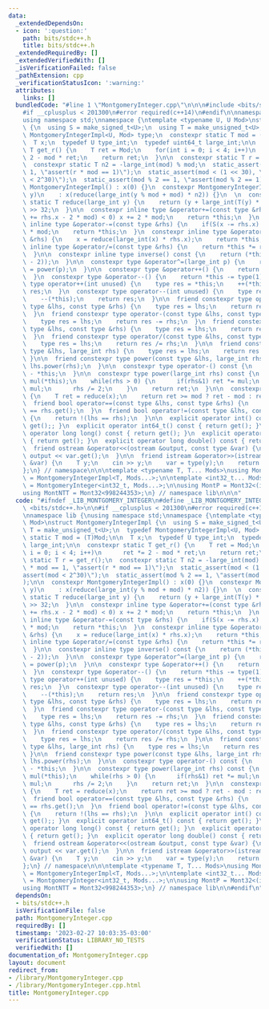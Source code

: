```yaml
---
data:
  _extendedDependsOn:
  - icon: ':question:'
    path: bits/stdc++.h
    title: bits/stdc++.h
  _extendedRequiredBy: []
  _extendedVerifiedWith: []
  _isVerificationFailed: false
  _pathExtension: cpp
  _verificationStatusIcon: ':warning:'
  attributes:
    links: []
  bundledCode: "#line 1 \"MontgomeryInteger.cpp\"\n\n\n#include <bits/stdc++.h>\n\n\
    #if __cplusplus < 201300\n#error required(c++14)\n#endif\n\nnamespace lib {\n\
    using namespace std;\nnamespace {\ntemplate <typename U, U Mod>\nstruct MontgomeryIntegerImpl\
    \ {\n  using S = make_signed_t<U>;\n  using T = make_unsigned_t<U>;\n  typedef\
    \ MontgomeryIntegerImpl<U, Mod> type;\n  constexpr static T mod = (T)Mod;\n\n\
    \  T x;\n  typedef U type_int;\n  typedef uint64_t large_int;\n\n  constexpr static\
    \ T get_r() {\n    T ret = Mod;\n    for(int i = 0; i < 4; i++)\n      ret *=\
    \ 2 - mod * ret;\n    return ret;\n  }\n\n  constexpr static T r = get_r();\n\
    \  constexpr static T n2 = -large_int(mod) % mod;\n  static_assert(r * mod ==\
    \ 1, \"assert(r * mod == 1)\");\n  static_assert(mod < (1 << 30), \"assert(mod\
    \ < 2^30)\");\n  static_assert(mod % 2 == 1, \"assert(mod % 2 == 1)\");\n\n  constexpr\
    \ MontgomeryIntegerImpl() : x(0) {}\n  constexpr MontgomeryIntegerImpl(large_int\
    \ y)\n    : x(reduce(large_int(y % mod + mod) * n2)) {}\n  \n  constexpr inline\
    \ static T reduce(large_int y) {\n    return (y + large_int(T(y) * T(-r)) * mod)\
    \ >> 32;\n  }\n\n  constexpr inline type &operator+=(const type &rhs) {\n    if(S(x\
    \ += rhs.x - 2 * mod) < 0) x += 2 * mod;\n    return *this;\n  }\n  constexpr\
    \ inline type &operator-=(const type &rhs) {\n    if(S(x -= rhs.x) < 0) x += 2\
    \ * mod;\n    return *this;\n  }\n  constexpr inline type &operator*=(const type\
    \ &rhs) {\n    x = reduce(large_int(x) * rhs.x);\n    return *this;\n  }\n  constexpr\
    \ inline type &operator/=(const type &rhs) {\n    return *this *= rhs.inverse();\n\
    \  }\n\n  constexpr inline type inverse() const {\n    return (*this).power(large_int(mod\
    \ - 2));\n  }\n\n  constexpr type &operator^=(large_int p) {\n    return *this\
    \ = power(p);\n  }\n\n  constexpr type &operator++() {\n    return *this += type(1);\n\
    \  }\n  constexpr type &operator--() {\n    return *this -= type(1);\n  }\n  constexpr\
    \ type operator++(int unused) {\n    type res = *this;\n    ++(*this);\n    return\
    \ res;\n  }\n  constexpr type operator--(int unused) {\n    type res = *this;\n\
    \    --(*this);\n    return res;\n  }\n\n  friend constexpr type operator+(const\
    \ type &lhs, const type &rhs) {\n    type res = lhs;\n    return res += rhs;\n\
    \  }\n  friend constexpr type operator-(const type &lhs, const type &rhs) {\n\
    \    type res = lhs;\n    return res -= rhs;\n  }\n  friend constexpr type operator*(const\
    \ type &lhs, const type &rhs) {\n    type res = lhs;\n    return res *= rhs;\n\
    \  }\n  friend constexpr type operator/(const type &lhs, const type &rhs) {\n\
    \    type res = lhs;\n    return res /= rhs;\n  }\n\n  friend constexpr type operator^(const\
    \ type &lhs, large_int rhs) {\n    type res = lhs;\n    return res ^= rhs;\n \
    \ }\n\n  friend constexpr type power(const type &lhs, large_int rhs) {\n    return\
    \ lhs.power(rhs);\n  }\n\n  constexpr type operator-() const {\n    return type()\
    \ - *this;\n  }\n\n  constexpr type power(large_int rhs) const {\n    type ret(1),\
    \ mul(*this);\n    while(rhs > 0) {\n      if(rhs&1) ret *= mul;\n      mul *=\
    \ mul;\n      rhs /= 2;\n    }\n    return ret;\n  }\n\n  constexpr T get() const\
    \ {\n    T ret = reduce(x);\n    return ret >= mod ? ret - mod : ret;\n  }\n\n\
    \  friend bool operator==(const type &lhs, const type &rhs) {\n    return lhs.get()\
    \ == rhs.get();\n  }\n  friend bool operator!=(const type &lhs, const type &rhs)\
    \ {\n    return !(lhs == rhs);\n  }\n\n  explicit operator int() const { return\
    \ get();; }\n  explicit operator int64_t() const { return get(); }\n  explicit\
    \ operator long long() const { return get(); }\n  explicit operator double() const\
    \ { return get(); }\n  explicit operator long double() const { return get(); }\n\
    \  friend ostream &operator<<(ostream &output, const type &var) {\n    return\
    \ output << var.get();\n  }\n\n  friend istream &operator>>(istream &input, type\
    \ &var) {\n    T y;\n    cin >> y;\n    var = type(y);\n    return input;\n  }\n\
    };\n} // namespace\n\n\ntemplate <typename T, T... Mods>\nusing MontgomeryInteger\
    \ = MontgomeryIntegerImpl<T, Mods...>;\n\ntemplate <int32_t... Mods> using Mont32\
    \ = MontgomeryInteger<int32_t, Mods...>;\n\nusing MontP = Mont32<(int32_t)1e9+7>;\n\
    using MontNTT = Mont32<998244353>;\n} // namespace lib\n\n\n"
  code: "#ifndef _LIB_MONTGOMERY_INTEGER\n#define _LIB_MONTGOMERY_INTEGER\n#include\
    \ <bits/stdc++.h>\n\n#if __cplusplus < 201300\n#error required(c++14)\n#endif\n\
    \nnamespace lib {\nusing namespace std;\nnamespace {\ntemplate <typename U, U\
    \ Mod>\nstruct MontgomeryIntegerImpl {\n  using S = make_signed_t<U>;\n  using\
    \ T = make_unsigned_t<U>;\n  typedef MontgomeryIntegerImpl<U, Mod> type;\n  constexpr\
    \ static T mod = (T)Mod;\n\n  T x;\n  typedef U type_int;\n  typedef uint64_t\
    \ large_int;\n\n  constexpr static T get_r() {\n    T ret = Mod;\n    for(int\
    \ i = 0; i < 4; i++)\n      ret *= 2 - mod * ret;\n    return ret;\n  }\n\n  constexpr\
    \ static T r = get_r();\n  constexpr static T n2 = -large_int(mod) % mod;\n  static_assert(r\
    \ * mod == 1, \"assert(r * mod == 1)\");\n  static_assert(mod < (1 << 30), \"\
    assert(mod < 2^30)\");\n  static_assert(mod % 2 == 1, \"assert(mod % 2 == 1)\"\
    );\n\n  constexpr MontgomeryIntegerImpl() : x(0) {}\n  constexpr MontgomeryIntegerImpl(large_int\
    \ y)\n    : x(reduce(large_int(y % mod + mod) * n2)) {}\n  \n  constexpr inline\
    \ static T reduce(large_int y) {\n    return (y + large_int(T(y) * T(-r)) * mod)\
    \ >> 32;\n  }\n\n  constexpr inline type &operator+=(const type &rhs) {\n    if(S(x\
    \ += rhs.x - 2 * mod) < 0) x += 2 * mod;\n    return *this;\n  }\n  constexpr\
    \ inline type &operator-=(const type &rhs) {\n    if(S(x -= rhs.x) < 0) x += 2\
    \ * mod;\n    return *this;\n  }\n  constexpr inline type &operator*=(const type\
    \ &rhs) {\n    x = reduce(large_int(x) * rhs.x);\n    return *this;\n  }\n  constexpr\
    \ inline type &operator/=(const type &rhs) {\n    return *this *= rhs.inverse();\n\
    \  }\n\n  constexpr inline type inverse() const {\n    return (*this).power(large_int(mod\
    \ - 2));\n  }\n\n  constexpr type &operator^=(large_int p) {\n    return *this\
    \ = power(p);\n  }\n\n  constexpr type &operator++() {\n    return *this += type(1);\n\
    \  }\n  constexpr type &operator--() {\n    return *this -= type(1);\n  }\n  constexpr\
    \ type operator++(int unused) {\n    type res = *this;\n    ++(*this);\n    return\
    \ res;\n  }\n  constexpr type operator--(int unused) {\n    type res = *this;\n\
    \    --(*this);\n    return res;\n  }\n\n  friend constexpr type operator+(const\
    \ type &lhs, const type &rhs) {\n    type res = lhs;\n    return res += rhs;\n\
    \  }\n  friend constexpr type operator-(const type &lhs, const type &rhs) {\n\
    \    type res = lhs;\n    return res -= rhs;\n  }\n  friend constexpr type operator*(const\
    \ type &lhs, const type &rhs) {\n    type res = lhs;\n    return res *= rhs;\n\
    \  }\n  friend constexpr type operator/(const type &lhs, const type &rhs) {\n\
    \    type res = lhs;\n    return res /= rhs;\n  }\n\n  friend constexpr type operator^(const\
    \ type &lhs, large_int rhs) {\n    type res = lhs;\n    return res ^= rhs;\n \
    \ }\n\n  friend constexpr type power(const type &lhs, large_int rhs) {\n    return\
    \ lhs.power(rhs);\n  }\n\n  constexpr type operator-() const {\n    return type()\
    \ - *this;\n  }\n\n  constexpr type power(large_int rhs) const {\n    type ret(1),\
    \ mul(*this);\n    while(rhs > 0) {\n      if(rhs&1) ret *= mul;\n      mul *=\
    \ mul;\n      rhs /= 2;\n    }\n    return ret;\n  }\n\n  constexpr T get() const\
    \ {\n    T ret = reduce(x);\n    return ret >= mod ? ret - mod : ret;\n  }\n\n\
    \  friend bool operator==(const type &lhs, const type &rhs) {\n    return lhs.get()\
    \ == rhs.get();\n  }\n  friend bool operator!=(const type &lhs, const type &rhs)\
    \ {\n    return !(lhs == rhs);\n  }\n\n  explicit operator int() const { return\
    \ get();; }\n  explicit operator int64_t() const { return get(); }\n  explicit\
    \ operator long long() const { return get(); }\n  explicit operator double() const\
    \ { return get(); }\n  explicit operator long double() const { return get(); }\n\
    \  friend ostream &operator<<(ostream &output, const type &var) {\n    return\
    \ output << var.get();\n  }\n\n  friend istream &operator>>(istream &input, type\
    \ &var) {\n    T y;\n    cin >> y;\n    var = type(y);\n    return input;\n  }\n\
    };\n} // namespace\n\n\ntemplate <typename T, T... Mods>\nusing MontgomeryInteger\
    \ = MontgomeryIntegerImpl<T, Mods...>;\n\ntemplate <int32_t... Mods> using Mont32\
    \ = MontgomeryInteger<int32_t, Mods...>;\n\nusing MontP = Mont32<(int32_t)1e9+7>;\n\
    using MontNTT = Mont32<998244353>;\n} // namespace lib\n\n#endif\n"
  dependsOn:
  - bits/stdc++.h
  isVerificationFile: false
  path: MontgomeryInteger.cpp
  requiredBy: []
  timestamp: '2023-02-27 10:03:35-03:00'
  verificationStatus: LIBRARY_NO_TESTS
  verifiedWith: []
documentation_of: MontgomeryInteger.cpp
layout: document
redirect_from:
- /library/MontgomeryInteger.cpp
- /library/MontgomeryInteger.cpp.html
title: MontgomeryInteger.cpp
---
```

